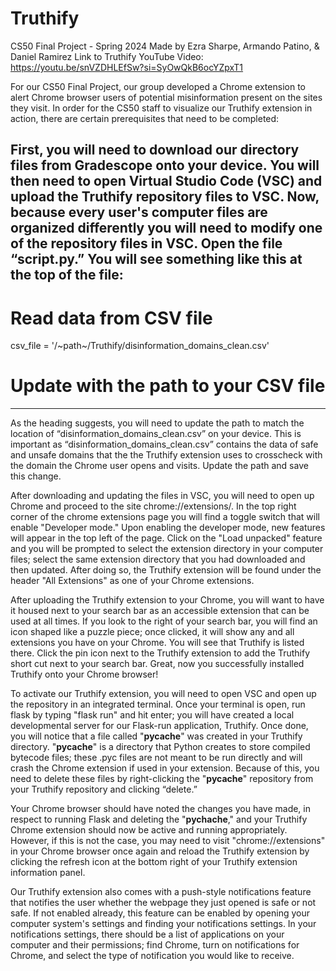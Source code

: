 # Truthify
CS50 Final Project - Spring 2024
Made by Ezra Sharpe, Armando Patino, & Daniel Ramirez
Link to Truthify YouTube Video: https://youtu.be/snVZDHLEfSw?si=SyOwQkB6ocYZpxT1

For our CS50 Final Project, our group developed a Chrome extension to alert Chrome browser users of potential misinformation present on the sites they visit. In order for the CS50 staff to visualize our Truthify extension in action, there are certain prerequisites that need to be completed:

First, you will need to download our directory files from Gradescope onto your device. You will then need to open Virtual Studio Code (VSC) and upload the Truthify repository files to VSC. Now, because every user's computer files are organized differently you will need to modify one of the repository files in VSC. Open the file “script.py.” You will see something like this at the top of the file: 
--------------------------------------------------------------
# Read data from CSV file
csv_file = '/~path~/Truthify/disinformation_domains_clean.csv'
# Update with the path to your CSV file
--------------------------------------------------------------
As the heading suggests, you will need to update the path to match the location of “disinformation_domains_clean.csv” on your device. This is important as “disinformation_domains_clean.csv” contains the data of safe and unsafe domains that the the Truthify extension uses to crosscheck with the domain the Chrome user opens and visits. Update the path and save this change. 

After downloading and updating the files in VSC, you will need to open up Chrome and proceed to the site chrome://extensions/. In the top right corner of the chrome extensions page you will find a toggle switch that will enable "Developer mode." Upon enabling the developer mode, new features will appear in the top left of the page. Click on the "Load unpacked" feature and you will be prompted to select the extension directory in your computer files; select the same extension directory that you had downloaded and then updated. After doing so, the Truthify extension will be found under the header "All Extensions" as one of your Chrome extensions.

After uploading the Truthify extension to your Chrome, you will want to have it housed next to your search bar as an accessible extension that can be used at all times. If you look to the right of your search bar, you will find an icon shaped like a puzzle piece; once clicked, it will show any and all extensions you have on your Chrome. You will see that Truthify is listed there. Click the pin icon next to the Truthify extension to add the Truthify short cut next to your search bar. Great, now you successfully installed Truthify onto your Chrome browser!

To activate our Truthify extension, you will need to open VSC and open up the repository in an integrated terminal. Once your terminal is open, run flask by typing "flask run" and hit enter; you will have created a local developmental server for our Flask-run application, Truthify. Once done, you will notice that a file called "__pycache__" was created in your Truthify directory. "__pycache__" is a directory that Python creates to store compiled bytecode files; these .pyc files are not meant to be run directly and will crash the Chrome extension if used in your extension. Because of this, you need to delete these files by right-clicking the "__pycache__" repository from your Truthify repository and clicking “delete.”

Your Chrome browser should have noted the changes you have made, in respect to running Flask and deleting the "__pychache__," and your Truthify Chrome extension should now be active and running appropriately. However, if this is not the case, you may need to visit "chrome://extensions" in your Chrome browser once again and reload the Truthify extension by clicking the refresh icon at the bottom right of your Truthify extension information panel.

Our Truthify extension also comes with a push-style notifications feature that notifies the user whether the webpage they just opened is safe or not safe. If not enabled already, this feature can be enabled by opening your computer system's settings and finding your notifications settings. In your notifications settings, there should be a list of applications on your computer and their permissions; find Chrome, turn on notifications for Chrome, and select the type of notification you would like to receive.



